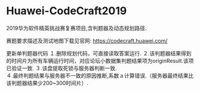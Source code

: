 # Huawei-CodeCraft2019
2019华为软件精英挑战赛复赛项目,含判题器及动态规划路径.

赛题要求描述及测试地图下载见官网:
https://codecraft.huawei.com/

更新单判题器代码
１.删除规划代码，可直接读取答案运行.
２.该判题器结果得到的时间片为所有车辆运行时间，对应论坛小数据集判题结果项为originResult.该项已验证一致.
３.该盘提取死锁与服务器判断一致.  
４.最终判题结果与服务器不一致的原因推断,系数ａ计算错误.（服务器最终结果比该判题器结果少200~300时间片）.
